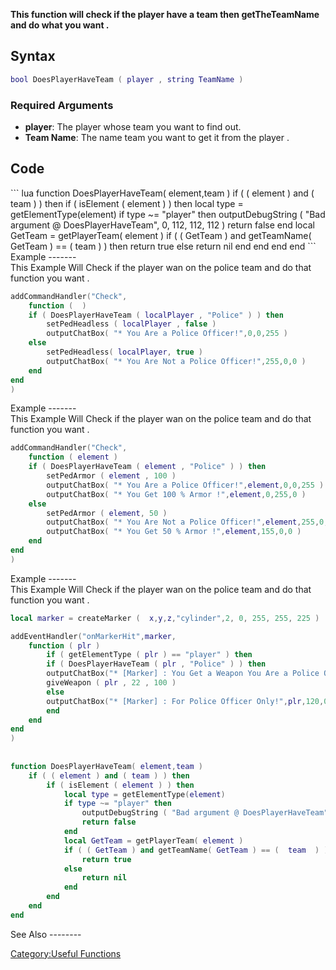 <lowercasetitle></lowercasetitle>

**This function will check if the player have a team then getTheTeamName and do what you want .**

Syntax
------

``` lua
bool DoesPlayerHaveTeam ( player , string TeamName )
```

### Required Arguments

-   **player**: The player whose team you want to find out.
-   **Team Name**: The name team you want to get it from the player .

Code
----

<section name="Function source" class="both" show="true">
``` lua
function DoesPlayerHaveTeam( element,team )
    if ( ( element ) and ( team ) ) then
        if ( isElement ( element ) ) then
            local type = getElementType(element)
            if type ~= "player" then
                outputDebugString ( "Bad argument @ DoesPlayerHaveTeam", 0, 112, 112, 112 ) 
                return false 
            end
            local GetTeam = getPlayerTeam( element )            
            if ( ( GetTeam ) and getTeamName( GetTeam ) == (  team  ) ) then
                return true
            else
                return nil
            end
        end 
    end
end
```

</section>
Example
-------

<section name="Client Example" class="client" show="true">
This Example Will Check if the player wan on the police team and do that function you want .

``` lua
addCommandHandler("Check",
    function (  )
    if ( DoesPlayerHaveTeam ( localPlayer , "Police" ) ) then
        setPedHeadless ( localPlayer , false )
        outputChatBox( "* You Are a Police Officer!",0,0,255 )
    else
        setPedHeadless( localPlayer, true )
        outputChatBox( "* You Are Not a Police Officer!",255,0,0 )
    end
end
)
```

</section>
Example
-------

<section name="Server Example" class="server" show="true">
This Example Will Check if the player wan on the police team and do that function you want .

``` lua
addCommandHandler("Check",
    function ( element )
    if ( DoesPlayerHaveTeam ( element , "Police" ) ) then
        setPedArmor ( element , 100 )
        outputChatBox( "* You Are a Police Officer!",element,0,0,255 )
        outputChatBox( "* You Get 100 % Armor !",element,0,255,0 )
    else
        setPedArmor ( element, 50 )
        outputChatBox( "* You Are Not a Police Officer!",element,255,0,0 )
        outputChatBox( "* You Get 50 % Armor !",element,155,0,0 )
    end
end
)
```

</section>
Example
-------

<section name="Server Full Example With The Source Function" class="server" show="true">
This Example Will Check if the player wan on the police team and do that function you want .

``` lua
local marker = createMarker (  x,y,z,"cylinder",2, 0, 255, 255, 225 )

addEventHandler("onMarkerHit",marker,
    function ( plr )
        if ( getElementType ( plr ) == "player" ) then
        if ( DoesPlayerHaveTeam ( plr , "Police" ) ) then
        outputChatBox("* [Marker] : You Get a Weapon You Are a Police Officer",plr,0,0,255)
        giveWeapon ( plr , 22 , 100 )
        else
        outputChatBox("* [Marker] : For Police Officer Only!",plr,120,0,0)
        end
    end
end
)
        
        
function DoesPlayerHaveTeam( element,team )
    if ( ( element ) and ( team ) ) then
        if ( isElement ( element ) ) then
            local type = getElementType(element)
            if type ~= "player" then
                outputDebugString ( "Bad argument @ DoesPlayerHaveTeam", 0, 112, 112, 112 ) 
                return false 
            end
            local GetTeam = getPlayerTeam( element )            
            if ( ( GetTeam ) and getTeamName( GetTeam ) == (  team  ) ) then
                return true
            else
                return nil
            end
        end 
    end
end
```

</section>
See Also
--------

[Category:Useful Functions](/Category:Useful_Functions.md "wikilink")
